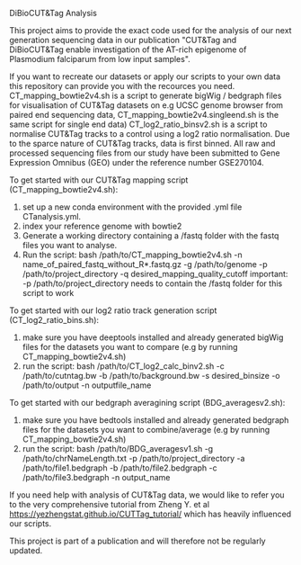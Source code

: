 DiBioCUT&Tag Analysis

This project aims to provide the exact code used for the analysis of our next generation sequencing data in our publication "CUT&Tag and DiBioCUT&Tag enable investigation of the AT-rich epigenome of Plasmodium falciparum from low input samples".

If you want to recreate our datasets or apply our scripts to your own data this repository can provide you with the recources you need. 
CT_mapping_bowtie2v4.sh is a script to generate bigWig / bedgraph files for visualisation of CUT&Tag datasets on e.g UCSC genome browser from paired end sequencing data, CT_mapping_bowtie2v4.singleend.sh is the same script for single end data)
CT_log2_ratio_binsv2.sh is a script to normalise CUT&Tag tracks to a control using a log2 ratio normalisation. Due to the sparce nature of CUT&Tag tracks, data is first binned.
All raw and processed sequencing files from our study have been submitted to Gene Expression Omnibus (GEO) under the reference number GSE270104.

To get started with our CUT&Tag mapping script (CT_mapping_bowtie2v4.sh):
1. set up a new conda environment with the provided .yml file CTanalysis.yml.
2. index your reference genome with bowtie2
3. Generate a working directory containing a /fastq folder with the fastq files you want to analyse.
4. Run the script: bash /path/to/CT_mapping_bowtie2v4.sh -n name_of_paired_fastq_without_R*.fastq.gz -g /path/to/genome -p /path/to/project_directory -q desired_mapping_quality_cutoff
important: -p /path/to/project_directory needs to contain the /fastq folder for this script to work


To get started with our log2 ratio track generation script (CT_log2_ratio_bins.sh):
1. make sure you have deeptools installed and already generated bigWig files for the datasets you want to compare (e.g by running CT_mapping_bowtie2v4.sh)
2. run the script: bash /path/to/CT_log2_calc_binv2.sh -c /path/to/cutntag.bw  -b /path/to/background.bw -s desired_binsize -o /path/to/output -n outputfile_name


To get started with our bedgraph averagining script (BDG_averagesv2.sh):
1. make sure you have bedtools installed and already generated bedgraph files for the datasets you want to combine/average (e.g by running CT_mapping_bowtie2v4.sh)
2. run the script: bash /path/to/BDG_averagesv1.sh -g /path/to/chrNameLength.txt -p /path/to/project_directory -a /path/to/file1.bedgraph -b /path/to/file2.bedgraph -c /path/to/file3.bedgraph -n output_name 


If you need help with analysis of CUT&Tag data, we would like to refer you to the very comprehensive tutorial from Zheng Y. et al https://yezhengstat.github.io/CUTTag_tutorial/ which has heavily influenced our scripts.

This project is part of a publication and will therefore not be regularly updated.
